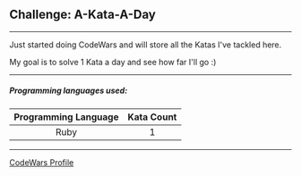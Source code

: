 ## Challenge: A-Kata-A-Day
---

Just started doing CodeWars and will store all the Katas I've tackled here.

My goal is to solve 1 Kata a day and see how far I'll go :)

---
##### Programming languages used:

|    Programming Language  |    Kata Count  | 
|:------------------------:|:--------------:|
|            Ruby          |         1      | 

---
[CodeWars Profile](https://www.codewars.com/users/EllieChen-Git)


